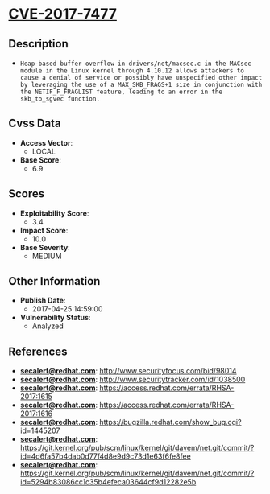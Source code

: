 
# [CVE-2017-7477](http://www.securityfocus.com/bid/98014)

## Description

- `Heap-based buffer overflow in drivers/net/macsec.c in the MACsec module in the Linux kernel through 4.10.12 allows attackers to cause a denial of service or possibly have unspecified other impact by leveraging the use of a MAX_SKB_FRAGS+1 size in conjunction with the NETIF_F_FRAGLIST feature, leading to an error in the skb_to_sgvec function.`

## Cvss Data

- **Access Vector**:
  - LOCAL
- **Base Score**:
  - 6.9

## Scores

- **Exploitability Score**:
  - 3.4
- **Impact Score**:
  - 10.0
- **Base Severity**:
  - MEDIUM

## Other Information

- **Publish Date**:
  - 2017-04-25 14:59:00
- **Vulnerability Status**:
  - Analyzed

## References

- **secalert@redhat.com**: http://www.securityfocus.com/bid/98014
- **secalert@redhat.com**: http://www.securitytracker.com/id/1038500
- **secalert@redhat.com**: https://access.redhat.com/errata/RHSA-2017:1615
- **secalert@redhat.com**: https://access.redhat.com/errata/RHSA-2017:1616
- **secalert@redhat.com**: https://bugzilla.redhat.com/show_bug.cgi?id=1445207
- **secalert@redhat.com**: https://git.kernel.org/pub/scm/linux/kernel/git/davem/net.git/commit/?id=4d6fa57b4dab0d77f4d8e9d9c73d1e63f6fe8fee
- **secalert@redhat.com**: https://git.kernel.org/pub/scm/linux/kernel/git/davem/net.git/commit/?id=5294b83086cc1c35b4efeca03644cf9d12282e5b
